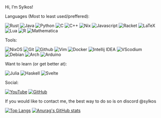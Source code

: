 Hi, I’m Sylkos!

Languages (Most to least used/preffered):

![Rust](https://img.shields.io/badge/Rust-b7410e?style=for-the-badge&logo=rust&logoColor=white)
![Java](https://img.shields.io/badge/Java-d65d0e?style=for-the-badge&logo=coffeescript&logoColor=white)
![Python](https://img.shields.io/badge/-Python-ffba01?style=for-the-badge&logo=python&logoColor=white)
![C](https://img.shields.io/badge/C-3366ff?style=for-the-badge&logo=cplusplus&logoColor=white)
![C++](https://img.shields.io/badge/C++-03254c?style=for-the-badge&logo=cplusplus&logoColor=white)
![Nix](https://img.shields.io/badge/Nix-1261a0?style=for-the-badge&logo=nixos&logoColor=white)
![Javascript](https://img.shields.io/badge/Javascript-339966?style=for-the-badge&logo=javascript&logoColor=white)
![Racket](https://img.shields.io/badge/Racket-cd0a20?style=for-the-badge&logo=racket&logoColor=white)
![LaTeX](https://img.shields.io/badge/LaTeX-690fad?style=for-the-badge&logo=latex&logoColor=white)
![Lua](https://img.shields.io/badge/Lua-03254c?style=for-the-badge&logo=lua&logoColor=white)
![R](https://img.shields.io/badge/R-1261a0?style=for-the-badge&logo=r&logoColor=white)
![Mathematica](https://img.shields.io/badge/Mathematica-ff0000?style=for-the-badge&logo=wolframmathematica&logoColor=white)


Tools:

![NixOS](https://img.shields.io/badge/NixOS-1261a0?style=for-the-badge&logo=nixos&logoColor=white)
![Git](https://img.shields.io/badge/Git-orange?style=for-the-badge&logo=Git&logoColor=white)
![Github](https://img.shields.io/badge/Github-gray?style=for-the-badge&logo=Github&logoColor=white)
![Vim](https://img.shields.io/badge/Vim-2e6930?style=for-the-badge&logo=vim&logoColor=white)
![Docker](https://img.shields.io/badge/Docker-0db7ed?style=for-the-badge&logo=docker&logoColor=white)
![Intellij IDEA](https://img.shields.io/badge/Intellij-ff0066?style=for-the-badge&logo=IntelliJ-IDEA&logoColor=white)
![VScodium](https://img.shields.io/badge/VScodium-0084e0?style=for-the-badge&logo=visualstudiocode&logoColor=white)
![Debian](https://img.shields.io/badge/Debian-CE0056?style=for-the-badge&logo=debian&logoColor=white)
![Arch](https://img.shields.io/badge/Arch%20Linux-009dff?style=for-the-badge&logo=archlinux&logoColor=white)
![Arduino](https://img.shields.io/badge/Arduino-00878F?style=for-the-badge&logo=arduino&logoColor=white)


Want to learn (or get better at):

![Julia](https://img.shields.io/badge/Julia-61587a?style=for-the-badge&logo=julia&logoColor=white)
![Haskell](https://img.shields.io/badge/Haskell-7257bb?style=for-the-badge&logo=haskell&logoColor=white)
![Svelte](https://img.shields.io/badge/Svelte-ff6600?style=for-the-badge&logo=svelte&logoColor=white)

Social:

[![YouTube](https://img.shields.io/youtube/channel/subscribers/UCeeEphYNfG0NutXAoakI3kg?color=c4302b&label=Sylkos&logo=youtube&logoColor=c4302b&style=for-the-badge)](https://www.youtube.com/Sylkos)
[![GitHub](https://img.shields.io/github/followers/Sylk0s?color=192841&label=Sylk0s&logo=github&logoColor=192841&style=for-the-badge)](https://github.com/Sylk0s)

If you would like to contact me, the best way to do so is on discord @sylkos

[![Top Langs](https://github-readme-stats.vercel.app/api/top-langs/?username=Sylk0s&hide=Mathematica&langs_count=8&layout=compact&theme=tokyonight)](https://github.com/anuraghazra/github-readme-stats)
[![Anurag's GitHub stats](https://github-readme-stats.vercel.app/api?username=Sylk0s&count_private=true&show_icons=true&theme=tokyonight)](https://github.com/anuraghazra/github-readme-stats)
